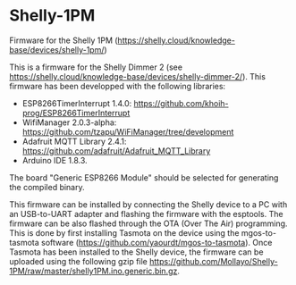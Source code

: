 # Shelly-1PM
Firmware for the Shelly 1PM (https://shelly.cloud/knowledge-base/devices/shelly-1pm/)

This is a firmware for the Shelly Dimmer 2 (see https://shelly.cloud/knowledge-base/devices/shelly-dimmer-2/). This firmware has been developped with the following libraries:
- ESP8266TimerInterrupt 1.4.0: https://github.com/khoih-prog/ESP8266TimerInterrupt
- WifiManager 2.0.3-alpha: https://github.com/tzapu/WiFiManager/tree/development
- Adafruit MQTT Library 2.4.1: https://github.com/adafruit/Adafruit_MQTT_Library
- Arduino IDE 1.8.3.

The board "Generic ESP8266 Module" should be selected for generating the compiled binary.

This firmware can be installed by connecting the Shelly device to a PC with an USB-to-UART adapter and flashing the firmware with the esptools. The firmware can be also flashed through the OTA (Over The Air) programming. This is done by first installing Tasmota on the device using the mgos-to-tasmota software (https://github.com/yaourdt/mgos-to-tasmota). Once Tasmota has been installed to the Shelly device, the firmware can be uploaded using the following gzip file https://github.com/Mollayo/Shelly-1PM/raw/master/shelly1PM.ino.generic.bin.gz.
